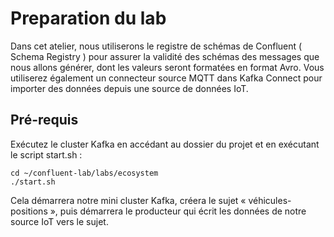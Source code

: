 # Preparation du lab

Dans cet atelier, nous utiliserons le registre de schémas de Confluent ( Schema Registry ) pour assurer la validité des schémas des messages que nous allons générer, dont les valeurs seront formatées en format Avro. Vous utiliserez également un connecteur source MQTT dans Kafka Connect pour importer des données depuis une source de données IoT.

## Pré-requis
Exécutez le cluster Kafka en accédant au dossier du projet et en exécutant le script start.sh :

    cd ~/confluent-lab/labs/ecosystem
    ./start.sh

Cela démarrera notre mini cluster Kafka, créera le sujet « véhicules-positions », puis démarrera le producteur qui écrit les données de notre source IoT vers le sujet.

